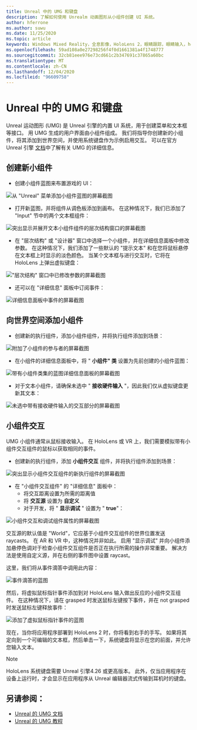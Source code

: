 ```yaml
---
title: Unreal 中的 UMG 和键盘
description: 了解如何使用 Unrealm 动画图形从小组件创建 UI 系统。
author: hferrone
ms.author: suwu
ms.date: 11/25/2020
ms.topic: article
keywords: Windows Mixed Reality，全息影像，HoloLens 2，眼睛跟踪，眼睛输入，head 装显示，Unreal 引擎，混合现实耳机，windows Mixed Reality 耳机，虚拟现实耳机，小组件，UI，UMG，Unreal 运动图形，Unreal 引擎，UE，UE4
ms.openlocfilehash: 59ad108a0e27298256f4f0d1661381a4f1748777
ms.sourcegitcommit: 32cb81eee976e73cd661c2b347691c37865a60bc
ms.translationtype: MT
ms.contentlocale: zh-CN
ms.lasthandoff: 12/04/2020
ms.locfileid: "96609758"
---
```

# <a name="umg-and-keyboard-in-unreal"></a>Unreal 中的 UMG 和键盘

Unreal 运动图形 (UMG) 是 Unreal 引擎的内置 UI 系统，用于创建菜单和文本框等接口。 用 UMG 生成的用户界面由小组件组成。 我们将指导你创建新的小组件，将其添加到世界空间，并使用系统键盘作为示例启用交互。 可以在官方 Unreal 引擎 [文档](https://docs.unrealengine.com/en-US/Engine/UMG/index.html)中了解有关 UMG 的详细信息。 

## <a name="create-a-new-widget"></a>创建新小组件

- 创建小组件蓝图来布置游戏的 UI：

![从 "Unreal" 菜单添加小组件蓝图的屏幕截图](images/unreal-umg-img-01.png)

- 打开新蓝图，并将组件从调色板添加到画布。  在这种情况下，我们已添加了 "Input" 节中的两个文本框组件：

![突出显示并展开文本小组件组件的层次结构窗口的屏幕截图](images/unreal-umg-img-02.png)

- 在 "层次结构" 或 "设计器" 窗口中选择一个小组件，并在详细信息面板中修改参数。  在这种情况下，我们添加了一些默认的 "提示文本" 和在您将鼠标悬停在文本框上时显示的淡色颜色。  当某个文本框与进行交互时，它将在 HoloLens 上弹出虚拟键盘：

!["层次结构" 窗口中已修改参数的屏幕截图](images/unreal-umg-img-03.png)

- 还可以在 "详细信息" 面板中订阅事件：

![详细信息面板中事件的屏幕截图](images/unreal-umg-img-04.png)

## <a name="add-a-widget-to-world-space"></a>向世界空间添加小组件

- 创建新的执行组件，添加小组件组件，并将执行组件添加到场景：

![附加了小组件的参与者的屏幕截图](images/unreal-umg-img-05.png)

- 在小组件的详细信息面板中，将 " **小组件" 类** 设置为先前创建的小组件蓝图：

![带有小组件类集的蓝图详细信息面板的屏幕截图](images/unreal-umg-img-06.png)

- 对于文本小组件，请确保未选中 " **接收硬件输入** "，因此我们仅从虚拟键盘更新其文本：

![未选中带有接收硬件输入的交互部分的屏幕截图](images/unreal-umg-img-07.png)

## <a name="widget-interaction"></a>小组件交互

UMG 小组件通常从鼠标接收输入。  在 HoloLens 或 VR 上，我们需要模拟带有小组件交互组件的鼠标以获取相同的事件。

- 创建新的执行组件，添加 **小组件交互** 组件，并将执行组件添加到场景：

![突出显示小组件交互组件的新执行组件的屏幕截图](images/unreal-umg-img-08.png)

- 在 "小组件交互组件" 的 "详细信息" 面板中：
    - 将交互距离设置为所需的距离值
    - 将 **交互源** 设置为 **自定义**
    - 对于开发，将 " **显示调试** " 设置为 " **true**"：

![小组件交互和调试组件属性的屏幕截图](images/unreal-umg-img-09.png)

交互源的默认值是 "World"，它应基于小组件交互组件的世界位置发送 raycasts。 在 AR 和 VR 中，这种情况并非如此。  启用 "显示调试" 并向小组件添加悬停色调对于检查小组件交互组件是否正在执行所需的操作非常重要。  解决方法是使用自定义源，并在右侧的事件图中设置 raycast。  

这里，我们将从事件滴答中调用此内容：

![事件滴答的蓝图](images/unreal-umg-img-10.png)

然后，将虚拟鼠标指针事件添加到对 HoloLens 输入做出反应的小组件交互组件。  在这种情况下，请在 grasped 时发送鼠标左键按下事件，并在 not grasped 时发送鼠标左键释放事件：

![添加了虚拟鼠标指针事件的蓝图](images/unreal-umg-img-13.png)

现在，当你将应用程序部署到 HoloLens 2 时，你将看到右手的手写。 如果将其定向到一个可编辑的文本框，然后单击一下，系统键盘将显示在您的前面，并允许您输入文本。 
 
> [!NOTE]
> HoloLens 系统键盘需要 Unreal 引擎4.26 或更高版本。 此外，仅当应用程序在设备上运行时，才会显示在应用程序从 Unreal 编辑器流式传输到耳机时的键盘。

## <a name="see-also"></a>另请参阅：
* [Unreal 的 UMG 文档](https://docs.unrealengine.com/Engine/UMG/index.html)
* [Unreal 的 UMG 教程](https://docs.unrealengine.com/Programming/Tutorials/UMG/index.html)
